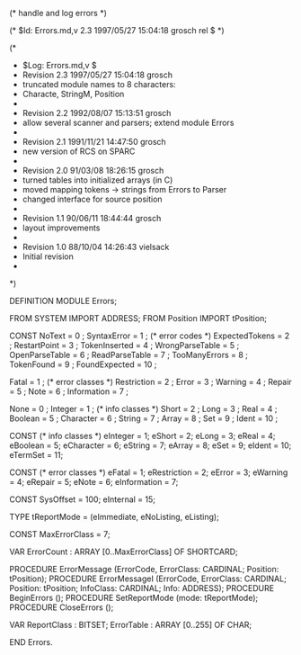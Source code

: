 (* handle and log errors *)

(* $Id: Errors.md,v 2.3 1997/05/27 15:04:18 grosch rel $ *)

(*
 * $Log: Errors.md,v $
 * Revision 2.3  1997/05/27 15:04:18  grosch
 * truncated module names to 8 characters:
 * Characte, StringM, Position
 *
 * Revision 2.2  1992/08/07 15:13:51  grosch
 * allow several scanner and parsers; extend module Errors
 *
 * Revision 2.1  1991/11/21  14:47:50  grosch
 * new version of RCS on SPARC
 *
 * Revision 2.0  91/03/08  18:26:15  grosch
 * turned tables into initialized arrays (in C)
 * moved mapping tokens -> strings from Errors to Parser
 * changed interface for source position
 * 
 * Revision 1.1  90/06/11  18:44:44  grosch
 * layout improvements
 * 
 * Revision 1.0	 88/10/04  14:26:43  vielsack
 * Initial revision
 * 
 *)

DEFINITION MODULE Errors;

FROM SYSTEM	IMPORT ADDRESS;
FROM Position	IMPORT tPosition;

CONST
   NoText		= 0	;
   SyntaxError		= 1	;	(* error codes		*)
   ExpectedTokens	= 2	;
   RestartPoint		= 3	;
   TokenInserted	= 4	;
   WrongParseTable	= 5	;
   OpenParseTable	= 6	;
   ReadParseTable	= 7	;
   TooManyErrors	= 8	;
   TokenFound		= 9	;
   FoundExpected	= 10	;

   Fatal		= 1	;	(* error classes	*)
   Restriction		= 2	;
   Error		= 3	;
   Warning		= 4	;
   Repair		= 5	;
   Note			= 6	;
   Information		= 7	;

   None			= 0	;
   Integer		= 1	;	(* info classes		*)
   Short		= 2	;
   Long			= 3	;
   Real			= 4	;
   Boolean		= 5	;
   Character		= 6	;
   String		= 7	;
   Array		= 8	;
   Set			= 9	;
   Ident		= 10	;
 
CONST	(* info classes *)
  eInteger	=	1;
  eShort	=	2;
  eLong		=	3;
  eReal		=	4;
  eBoolean	=	5;
  eCharacter	=	6;
  eString	=	7;
  eArray	=	8;
  eSet		=	9;
  eIdent	=	10;
  eTermSet	=	11;

CONST	(* error classes *)
  eFatal	=	1;
  eRestriction	=	2;
  eError	=	3;
  eWarning	=	4;
  eRepair	=	5;
  eNote		=	6;
  eInformation	=	7;

CONST
  SysOffset	=	100;
  eInternal	=	15;

TYPE tReportMode	= (eImmediate, eNoListing, eListing);

CONST MaxErrorClass	= 7;

VAR ErrorCount	: ARRAY [0..MaxErrorClass] OF SHORTCARD;

PROCEDURE ErrorMessage	(ErrorCode, ErrorClass: CARDINAL; Position: tPosition);
PROCEDURE ErrorMessageI (ErrorCode, ErrorClass: CARDINAL; Position: tPosition;
			 InfoClass: CARDINAL; Info: ADDRESS);
PROCEDURE BeginErrors	();
PROCEDURE SetReportMode (mode: tReportMode);
PROCEDURE CloseErrors	();

VAR
  ReportClass : BITSET;
  ErrorTable  : ARRAY [0..255] OF CHAR;

END Errors.
